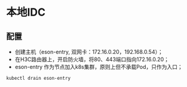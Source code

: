 # 本地IDC

## 配置

* 创建主机（eson-entry, 双网卡：172.16.0.20，192.168.0.54）；
* 在H3C路由器上，开启防火墙，将80、443端口指向172.16.0.20；
* eson-entry 作为节点加入k8s集群，原则上但不承载Pod，只作为入口；

``` bash
kubectl drain eson-entry
```